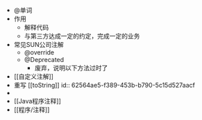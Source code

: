- @单词
- 作用
	- 解释代码
	- 与第三方达成一定的约定，完成一定的业务
- 常见SUN公司注解
	- @override
	- @Deprecated
		- 废弃，说明以下方法过时了
- [[自定义注解]]
- 重写 [[toString]]
  id:: 62564ae5-f389-453b-b790-5c15d527aacf
-
- [[Java程序注释]]
- [[程序/注释]]